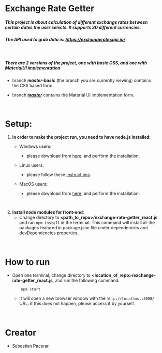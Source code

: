 # Exchange Rate Getter

##### This project is about calculation of different exchange rates between certain dates the user selects. It supports 30 different currencies.
##### The API used to grab data is: ***https://exchangeratesapi.io/***
<br />

##### There are 2 versions of the project, one with basic CSS, and one with MaterialUI implementation

* branch ***master-basic*** (the branch you are currently viewing) contains the CSS based form.

* branch [***master***](https://github.com/sebastianpacurar/exchange-rate-getter_react.js/tree/master) contains the Material UI implementation form.

<br />


# Setup:
1) **In order to make the project run, you need to have node.js installed:**

    * Windows users:
        * please download from [here](https://nodejs.org/en/download/), and perform the installation.
           
    * Linux users:
        * please follow these [instructions](https://nodejs.org/en/download/package-manager/).
        
    * MacOS users:
        * please download from [here](https://nodejs.org/en/download/), and perform the installation.

<br />

2) **Install node modules for front-end**:    
    * Change directory to **<path_to_repo>/exchange-rate-getter_react.js** and run ```npm install``` in the terminal. This command will install all the packages featured in package.json file under dependencies and devDependencies properties.

<br />

# How to run
* Open one terminal, change directory to **<location_of_repo>/exchange-rate-getter_react.js**, and run the following command:
    ```
        npm start
    ```
    * It will open a new browser window with the ```http://localhost:3000/``` URL. if this does not happen, please access it by yourself.

<br />

    
# Creator
* [Sebastian Pacurar](https://github.com/sebastianpacurar)
